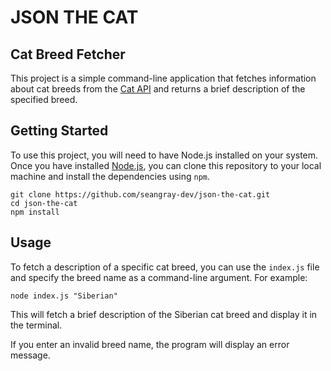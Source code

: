 # JSON THE CAT

## Cat Breed Fetcher

This project is a simple command-line application that fetches information about cat breeds from the [Cat API](https://thecatapi.com/) and returns a brief description of the specified breed.

## Getting Started

To use this project, you will need to have Node.js installed on your system. Once you have installed [Node.js](https://nodejs.org/en/), you can clone this repository to your local machine and install the dependencies using `npm`.

```
git clone https://github.com/seangray-dev/json-the-cat.git
cd json-the-cat
npm install
```

## Usage

To fetch a description of a specific cat breed, you can use the `index.js` file and specify the breed name as a command-line argument. For example:

```
node index.js "Siberian"
```

This will fetch a brief description of the Siberian cat breed and display it in the terminal.

If you enter an invalid breed name, the program will display an error message.
